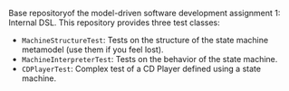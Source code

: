 Base repositoryof the model-driven software development assignment 1: Internal DSL.
This repository provides three test classes:

* `MachineStructureTest`: Tests on the structure of the state machine metamodel (use them if you feel lost).
* `MachineInterpreterTest`: Tests on the behavior of the state machine.
* `CDPlayerTest`: Complex test of a CD Player defined using a state machine.
